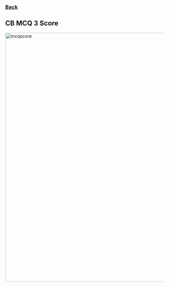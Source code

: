 ### <a href="https://alexd017.github.io/Tri3-IndivRepo/">Back</a>

## CB MCQ 3 Score
<img width="791" alt="mcqscore" src="https://user-images.githubusercontent.com/89167210/166565874-8f1ea7b1-973d-44ff-b34f-6596604c5b03.png">

